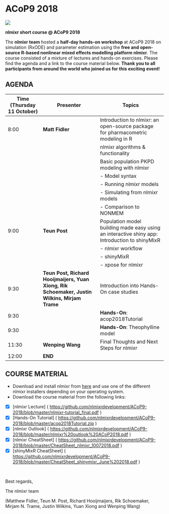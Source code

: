 # ACoP9 2018

<img src="https://github.com/nlmixrdevelopment/nlmixr/blob/master/vignettes/nlmixr_RxODE_shinyMixR_combo.jpg">

**nlmixr short course @ ACoP9 2018**

The **nlmixr team** hosted a **half-day hands-on workshop** at ACoP9 2018 on simulation (RxODE) and parameter estimation using the **free and open-source R-based nonlinear mixed effects modelling platform nlmixr**. 
The course consisted of a mixture of lectures and hands-on exercises. Please find the agenda and a link to the course material below. 
**Thank you to all participants from around the world who joined us for this exciting event!**

## AGENDA

| Time (Thursday 11 October) | Presenter | Topics |
| -------------------------- | ----------------- | ------|
| 8:00 | **Matt Fidler** | Introduction to nlmixr: an open-source package for pharmacometric modeling in R|
|       |                 | nlmixr algorithms & functionality|
|       |                 | Basic population PKPD modeling with nlmixr |
|       |                 |  - Model syntax |
|       |                 |  - Running nlmixr models |
|       |                 |  - Simulating from nlmixr models |
|       |                 |  - Comparison to NONMEM |
| 9:00 | **Teun Post** | Population model building made easy using an interactive shiny app: Introduction to shinyMixR|
|       |                      | - nlmixr workflow |
|       |                      | - shinyMixR |
|       |                      | - xpose for nlmixr |
| 9:30 | **Teun Post, Richard Hooijmaijers, Yuan Xiong, Rik Schoemaker, Justin Wilkins, Mirjam Trame** | Introduction into Hands-On case studies |
| 9:30 |                                              | **Hands-On**: acop2018Tutorial |
| 9:30 |                                              | **Hands-On**: Theophylline model |
| 11:30 | **Wenping Wang** | Final Thoughts and Next Steps for nlmixr |
| 12:00 | **END** |
## COURSE MATERIAL

- Download and install nlmixr from [here]( https://github.com/nlmixrdevelopment/nlmixr/releases/tag/v1.0.0-7 ) and use one of the different nlmixr installers depending on your operating system.
- Download the course material from the following links:

- [x]  [nlmixr Lecture] ( https://github.com/nlmixrdevelopment/ACoP9-2018/blob/master/nlmixr-tutorial_final.pdf )
- [x] [Hands-On Tutorial] ( https://github.com/nlmixrdevelopment/ACoP9-2018/blob/master/acop2018Tutorial.zip )
- [x] [nlmixr Outlook] ( https://github.com/nlmixrdevelopment/ACoP9-2018/blob/master/nlmixr%20outlook%20ACoP2018.pdf )
- [x] [nlmixr CheatSheet] ( https://github.com/nlmixrdevelopment/ACoP9-2018/blob/master/CheatSheet_nlmixr_10072018.pdf )
- [x] [shinyMixR CheatSheet] ( https://github.com/nlmixrdevelopment/ACoP9-2018/blob/master/CheatSheet_shinymixr_June%202018.pdf )

<br />

Best regards,

The nlmixr team

(Matthew Fidler, Teun M. Post, Richard Hooijmaijers, Rik Schoemaker, Mirjam N. Trame, Justin Wilkins, Yuan Xiong and Wenping Wang)

